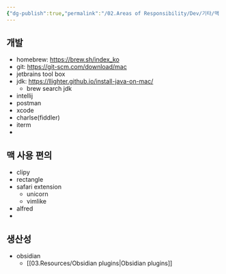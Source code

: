 ```yaml
---
{"dg-publish":true,"permalink":"/02.Areas of Responsibility/Dev/기타/맥 환경 세팅/","tags":["setting","mac","dev"],"noteIcon":""}
---
```


## 개발
- homebrew: https://brew.sh/index_ko
- git: https://git-scm.com/download/mac
- jetbrains tool box
- jdk: https://llighter.github.io/install-java-on-mac/
	- brew search jdk
- intellij
- postman
- xcode
- charlse(fiddler)
- iterm
- 
## 맥 사용 편의
- clipy 
- rectangle
- safari extension
	- unicorn
	- vimlike
- alfred
- 
## 생산성
- obsidian
	- [[03.Resources/Obsidian plugins\|Obsidian plugins]]
